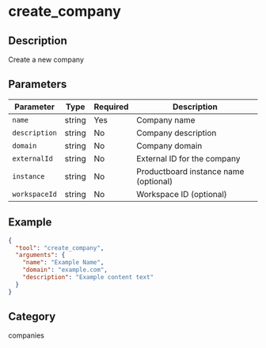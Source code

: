 # create_company

## Description
Create a new company

## Parameters

| Parameter | Type | Required | Description |
|-----------|------|----------|-------------|
| `name` | string | Yes | Company name |
| `description` | string | No | Company description |
| `domain` | string | No | Company domain |
| `externalId` | string | No | External ID for the company |
| `instance` | string | No | Productboard instance name (optional) |
| `workspaceId` | string | No | Workspace ID (optional) |

## Example

```json
{
  "tool": "create_company",
  "arguments": {
    "name": "Example Name",
    "domain": "example.com",
    "description": "Example content text"
  }
}
```

## Category
companies

